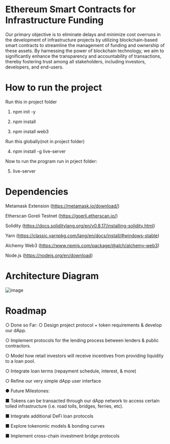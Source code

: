 
# Ethereum Smart Contracts for Infrastructure Funding
Our primary objective is to eliminate delays and minimize cost overruns in the development of infrastructure projects by utilizing blockchain-based smart contracts to streamline the management of funding and ownership of these assets. By harnessing the power of blockchain technology, we aim to significantly enhance the transparency and accountability of transactions, thereby fostering trust among all stakeholders, including investors, developers, and end-users.

# How to run the project
Run this in project folder

1. npm init -y

2. npm install

3. npm install web3

Run this globally(not in project folder)

4. npm install -g live-server

Now to run the program run in prject folder:

5. live-server

# Dependencies
Metamask Extension (https://metamask.io/download/)

Etherscan Goreli Testnet (https://goerli.etherscan.io/)

Solidity (https://docs.soliditylang.org/en/v0.8.17/installing-solidity.html)

Yarn (https://classic.yarnpkg.com/lang/en/docs/install/#windows-stable)

Alchemy Web3 (https://www.npmjs.com/package/@alch/alchemy-web3)

Node.js (https://nodejs.org/en/download)

# Architecture Diagram

![image](https://github.com/michaelgadda/CS46X_ETH_SMART_CONTRACTS/assets/62987541/252b31f7-fc98-426d-9686-4f0b7ff2e7d6)

# Roadmap
○ Done so Far:
 ○ Design project protocol + token requirements & develop our dApp.
 
 ○ Implement protocols for the lending process between lenders & public
   contractors.
  
 ○ Model how retail investors will receive incentives from providing liquidity to
   a loan pool.
  
 ○ Integrate loan terms (repayment schedule, interest, & more)
  
 ○ Refine our very simple dApp user interface

● Future Milestones:
  
 ■ Tokens can be transacted through our dApp network to access certain
    tolled infrastructure (i.e. road tolls, bridges, ferries, etc).
  
 ■ Integrate additional DeFi loan protocols
 
 ■ Explore tokenomic models & bonding curves
  
 ■ Implement cross-chain investment bridge protocols

